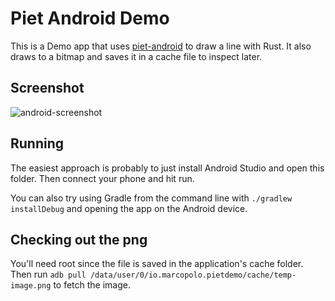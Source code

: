 # Piet Android Demo

This is a Demo app that uses
[piet-android](https://github.com/marcopolo/piet) to draw a line with Rust. It also draws to a bitmap and saves it in a cache file to inspect later.

## Screenshot
![android-screenshot](https://marcopolo.keybase.pub/piet-screenshot.png)

## Running

The easiest approach is probably to just install Android Studio and open this folder. Then connect your phone and hit run.

You can also try using Gradle from the command line with `./gradlew installDebug` and opening the app on the Android device.

## Checking out the png
You'll need root since the file is saved in the application's cache folder. Then run `adb pull /data/user/0/io.marcopolo.pietdemo/cache/temp-image.png` to fetch the image.
